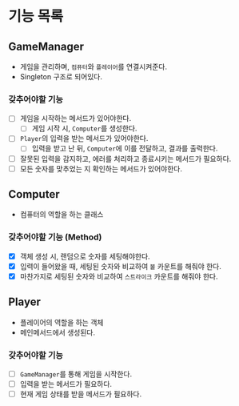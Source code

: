 # 기능 목록

## GameManager
- 게임을 관리하며, `컴퓨터`와 `플레이어`를 연결시켜준다.
- Singleton 구조로 되어있다.

### 갖추어야할 기능
- [ ] 게임을 시작하는 메서드가 있어야한다.
  - [ ] 게임 시작 시, `Computer`를 생성한다.
- [ ] `Player`의 입력을 받는 메서드가 있어야한다.
  - [ ] 입력을 받고 난 뒤, `Computer`에 이를 전달하고, 결과를 출력한다.

- [ ] 잘못된 입력을 감지하고, 에러를 처리하고 종료시키는 메서드가 필요하다.
- [ ] 모든 숫자를 맞추었는 지 확인하는 메서드가 있어야한다.

## Computer
- 컴퓨터의 역할을 하는 클래스

### 갖추어야할 기능 (Method)
- [x] 객체 생성 시, 랜덤으로 숫자를 세팅해야한다.
- [x] 입력이 들어왔을 때, 세팅된 숫자와 비교하여 `볼` 카운트를 해줘야 한다.
- [x] 마찬가지로 세팅된 숫자와 비교하여 `스트라이크` 카운트를 해줘야 한다.

## Player
- 플레이어의 역할을 하는 객체
- 메인메서드에서 생성된다.

### 갖추어야할 기능
- [ ] `GameManager`를 통해 게임을 시작한다.
- [ ] 입력을 받는 메서드가 필요하다.
- [ ] 현재 게임 상태를 받을 메서드가 필요하다.